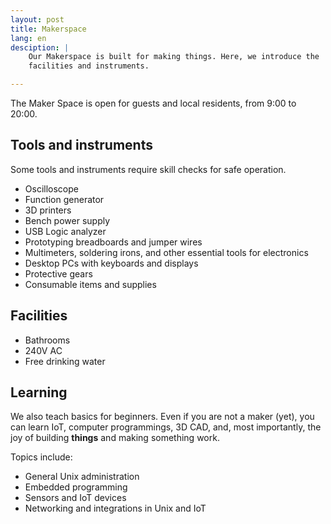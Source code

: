 ```yaml
---
layout: post
title: Makerspace
lang: en
desciption: |
    Our Makerspace is built for making things. Here, we introduce the
    facilities and instruments.

---
```


The Maker Space is open for guests and local residents, from 9:00 to 20:00.

## Tools and instruments

Some tools and instruments require skill checks for safe operation.

* Oscilloscope
* Function generator
* 3D printers
* Bench power supply
* USB Logic analyzer
* Prototyping breadboards and jumper wires
* Multimeters, soldering irons, and other essential tools for electronics
* Desktop PCs with keyboards and displays
* Protective gears
* Consumable items and supplies

## Facilities

* Bathrooms
* 240V AC
* Free drinking water

## Learning

We also teach basics for beginners. Even if you are not a maker (yet),
you can learn IoT, computer programmings, 3D CAD, and, most importantly,
the joy of building <strong>things</strong> and making something work.

Topics include:

* General Unix administration
* Embedded programming
* Sensors and IoT devices
* Networking and integrations in Unix and IoT
